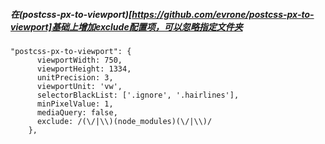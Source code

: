 ##### 在(postcss-px-to-viewport)[https://github.com/evrone/postcss-px-to-viewport]基础上增加exclude配置项，可以忽略指定文件夹
```
"postcss-px-to-viewport": {
      viewportWidth: 750,
      viewportHeight: 1334,
      unitPrecision: 3,
      viewportUnit: 'vw',
      selectorBlackList: ['.ignore', '.hairlines'],
      minPixelValue: 1,
      mediaQuery: false,
      exclude: /(\/|\\)(node_modules)(\/|\\)/
    },
```